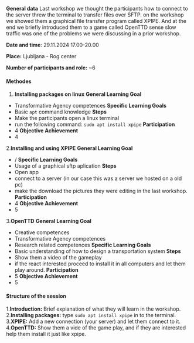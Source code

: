 **General data**
Last workshop we thought the participants how to connect to the server threw the terminal to transfer files over SFTP. on the workshop we showed them a graphical file transfer program called XPIPE. And at the end we briefly introduced them to a game called OpenTTD sense slow traffic was one of the problems we were discussing in a prior workshop.

**Date and time**: 29.11.2024 17.00-20.00

**Place:** Ljubljana - Rog center

**Number of participants and role:** ~6

#### **Methodes**
1. **Installing packages on linux**
**General Learning Goal**
- Transformative Agency competences
**Specific Learning Goals**
- Basic `apt` command knowledge
**Steps**
- Make the participants open a linux terminal
- run the following command: `sudo apt install xpipe`
**Participation**
- 4
**Objective Achievement**
- 4

2.**Installing and using XPIPE**
**General Learning Goal**
- /
**Specific Learning Goals**
- Usage of a graphical sftp aplication
**Steps**
- Open app
- connect to a server (in our case this was a server we hosted on a old pc)
- make the download the pictures they were editing in the last workshop.
**Participation**
- 4
**Objective Achievement**
- 5

3.**OpenTTD**
**General Learning Goal**
- Creative competences
- Transformative Agency competences
- Research related competences
**Specific Learning Goals**
- Basic understanding of how to design a transportation system
**Steps**
- Show them a video of the gameplay
- if the react interested proceed to install it in all computers and let them play around.
**Participation**
- 5
**Objective Achievement**
- 5

#### **Structure of the session**
1.**Introduction:** Brief explanation of what they will learn in the workshop.
2.**Installing packages:** type `sudo apt install xpipe` in to the terminal.
3.**XPIPE:** Add a new connection (your server) and let them connect to it.
4.**OpenTTD:** Show them a vide of the game play, and if they are interested help them install it just like xpipe.